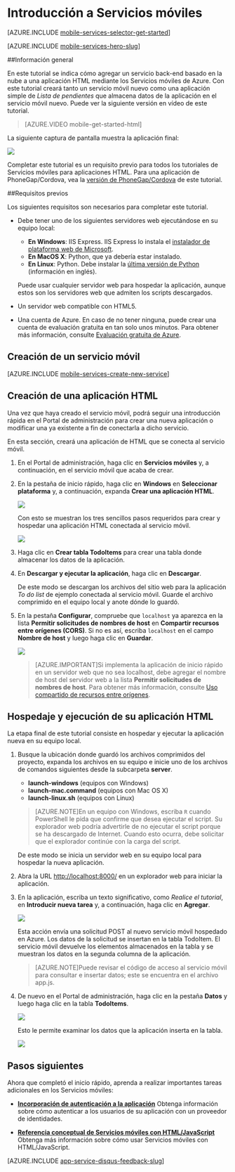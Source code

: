 <properties
	pageTitle="Introducción a Servicios móviles de Azure para aplicaciones de HTML/JavaScript | Microsoft Azure"
	description="Siga este tutorial para introducirse en el uso de Servicios móviles de Azure para el desarrollo de HTML."
	services="mobile-services"
	documentationCenter=""
	authors="ggailey777"
	manager="dwrede"
	editor=""/>

<tags
	ms.service="mobile-services"
	ms.workload="mobile"
	ms.tgt_pltfrm="mobile-html5"
	ms.devlang="javascript"
	ms.topic="get-started-article" 
	ms.date="10/05/2015"
	ms.author="glenga"/>


# <a name="getting-started"> </a>Introducción a Servicios móviles

[AZURE.INCLUDE [mobile-services-selector-get-started](../../includes/mobile-services-selector-get-started.md)]&nbsp;

[AZURE.INCLUDE [mobile-services-hero-slug](../../includes/mobile-services-hero-slug.md)]

##Información general 

En este tutorial se indica cómo agregar un servicio back-end basado en la nube a una aplicación HTML mediante los Servicios móviles de Azure. Con este tutorial creará tanto un servicio móvil nuevo como una aplicación simple de *Lista de pendientes* que almacena datos de la aplicación en el servicio móvil nuevo. Puede ver la siguiente versión en vídeo de este tutorial.

> [AZURE.VIDEO mobile-get-started-html]
 
La siguiente captura de pantalla muestra la aplicación final:

![][0]

Completar este tutorial es un requisito previo para todos los tutoriales de Servicios móviles para aplicaciones HTML. Para una aplicación de PhoneGap/Cordova, vea la [versión de PhoneGap/Cordova](mobile-services-javascript-backend-phonegap-get-started.md) de este tutorial.

##Requisitos previos

Los siguientes requisitos son necesarios para completar este tutorial.

+ Debe tener uno de los siguientes servidores web ejecutándose en su equipo local:

	+  **En Windows**: IIS Express. IIS Express lo instala el [instalador de plataforma web de Microsoft].
	+  **En MacOS X**: Python, que ya debería estar instalado.
	+  **En Linux**: Python. Debe instalar la [última versión de Python] (información en inglés).

	Puede usar cualquier servidor web para hospedar la aplicación, aunque estos son los servidores web que admiten los scripts descargados.

+ Un servidor web compatible con HTML5.
+ Una cuenta de Azure. En caso de no tener ninguna, puede crear una cuenta de evaluación gratuita en tan solo unos minutos. Para obtener más información, consulte [Evaluación gratuita de Azure](http://azure.microsoft.com/pricing/free-trial/?WT.mc_id=A0E0E5C02&amp;returnurl=http%3A%2F%2Fazure.microsoft.com%2Fes-ES%2Fdevelop%2Fmobile%2Ftutorials%2Fget-started-html%2F"%20target="_blank). 


## <a name="create-new-service"> </a>Creación de un servicio móvil

[AZURE.INCLUDE [mobile-services-create-new-service](../../includes/mobile-services-create-new-service.md)]

## Creación de una aplicación HTML

Una vez que haya creado el servicio móvil, podrá seguir una introducción rápida en el Portal de administración para crear una nueva aplicación o modificar una ya existente a fin de conectarla a dicho servicio.

En esta sección, creará una aplicación de HTML que se conecta al servicio móvil.

1.  En el Portal de administración, haga clic en **Servicios móviles** y, a continuación, en el servicio móvil que acaba de crear.


2. En la pestaña de inicio rápido, haga clic en **Windows** en **Seleccionar plataforma** y, a continuación, expanda **Crear una aplicación HTML**.

   	![][6]

   	Con esto se muestran los tres sencillos pasos requeridos para crear y hospedar una aplicación HTML conectada al servicio móvil.

  	![][7]

3. Haga clic en **Crear tabla TodoItems** para crear una tabla donde almacenar los datos de la aplicación.

4. En **Descargar y ejecutar la aplicación**, haga clic en **Descargar**.

  	De este modo se descargan los archivos del sitio web para la aplicación _To do list_ de ejemplo conectada al servicio móvil. Guarde el archivo comprimido en el equipo local y anote dónde lo guardó.

5. En la pestaña **Configurar**, compruebe que `localhost` ya aparezca en la lista **Permitir solicitudes de nombres de host** en **Compartir recursos entre orígenes (CORS)**. Si no es así, escriba `localhost` en el campo **Nombre de host** y luego haga clic en **Guardar**.

  	![][9]

	> [AZURE.IMPORTANT]Si implementa la aplicación de inicio rápido en un servidor web que no sea localhost, debe agregar el nombre de host del servidor web a la lista **Permitir solicitudes de nombres de host**. Para obtener más información, consulte [Uso compartido de recursos entre orígenes](http://msdn.microsoft.com/library/windowsazure/dn155871.aspx"%20target="_blank).

## Hospedaje y ejecución de su aplicación HTML

La etapa final de este tutorial consiste en hospedar y ejecutar la aplicación nueva en su equipo local.

1. Busque la ubicación donde guardó los archivos comprimidos del proyecto, expanda los archivos en su equipo e inicie uno de los archivos de comandos siguientes desde la subcarpeta **server**.

	+ **launch-windows** (equipos con Windows)
	+ **launch-mac.command** (equipos con Mac OS X)
	+ **launch-linux.sh** (equipos con Linux)

	> [AZURE.NOTE]En un equipo con Windows, escriba `R` cuando PowerShell le pida que confirme que desea ejecutar el script. Su explorador web podría advertirle de no ejecutar el script porque se ha descargado de Internet. Cuando esto ocurra, debe solicitar que el explorador continúe con la carga del script.

	De este modo se inicia un servidor web en su equipo local para hospedar la nueva aplicación.

2. Abra la URL <a href="http://localhost:8000/" target="_blank">http://localhost:8000/</a> en un explorador web para iniciar la aplicación.

3. En la aplicación, escriba un texto significativo, como _Realice el tutorial_, en **Introducir nueva tarea** y, a continuación, haga clic en **Agregar**.

   	![][10]

   	Esta acción envía una solicitud POST al nuevo servicio móvil hospedado en Azure. Los datos de la solicitud se insertan en la tabla TodoItem. El servicio móvil devuelve los elementos almacenados en la tabla y se muestran los datos en la segunda columna de la aplicación.

	> [AZURE.NOTE]Puede revisar el código de acceso al servicio móvil para consultar e insertar datos; este se encuentra en el archivo app.js.

4. De nuevo en el Portal de administración, haga clic en la pestaña **Datos** y luego haga clic en la tabla **TodoItems**.

   	![][11]

   	Esto le permite examinar los datos que la aplicación inserta en la tabla.

   	![][12]

## <a name="next-steps"> </a>Pasos siguientes
Ahora que completó el inicio rápido, aprenda a realizar importantes tareas adicionales en los Servicios móviles:

* **[Incorporación de autenticación a la aplicación]** Obtenga información sobre cómo autenticar a los usuarios de su aplicación con un proveedor de identidades.

* **[Referencia conceptual de Servicios móviles con HTML/JavaScript]** Obtenga más información sobre cómo usar Servicios móviles con HTML/JavaScript.


[AZURE.INCLUDE [app-service-disqus-feedback-slug](../../includes/app-service-disqus-feedback-slug.md)]

<!-- Anchors. -->
[Getting started with Mobile Services]: #getting-started
[Create a new mobile service]: #create-new-service
[Define the mobile service instance]: #define-mobile-service-instance
[Next Steps]: #next-steps

<!-- Images. -->
[0]: ./media/mobile-services-html-get-started/mobile-quickstart-completed-html.png

[6]: ./media/mobile-services-html-get-started/mobile-portal-quickstart-html.png
[7]: ./media/mobile-services-html-get-started/mobile-quickstart-steps-html.png

[9]: ./media/mobile-services-html-get-started/mobile-services-set-cors-localhost.png
[10]: ./media/mobile-services-html-get-started/mobile-quickstart-startup-html.png
[11]: ./media/mobile-services-html-get-started/mobile-data-tab.png
[12]: ./media/mobile-services-html-get-started/mobile-data-browse.png


<!-- URLs. -->
[Incorporación de autenticación a la aplicación]: mobile-services-html-get-started-users.md

[Management Portal]: https://manage.windowsazure.com/
[instalador de plataforma web de Microsoft]: http://go.microsoft.com/fwlink/p/?LinkId=286333
[última versión de Python]: http://go.microsoft.com/fwlink/p/?LinkId=286342
[Referencia conceptual de Servicios móviles con HTML/JavaScript]: mobile-services-html-how-to-use-client-library.md
[Cross-origin resource sharing]: http://msdn.microsoft.com/library/azure/dn155871.aspx
 

<!---HONumber=Oct15_HO3-->